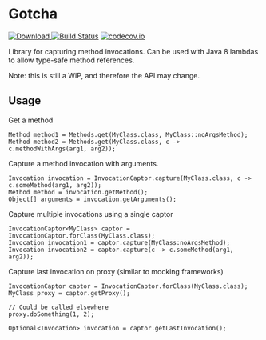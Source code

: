 # Gotcha

[ ![Download](https://api.bintray.com/packages/littlemikedev/maven/gotcha/images/download.svg) ](https://bintray.com/littlemikedev/maven/gotcha/_latestVersion)
[![Build Status](https://travis-ci.org/LittleMikeDev/gotcha.svg)](https://travis-ci.org/LittleMikeDev/gotcha)
[![codecov.io](http://codecov.io/github/LittleMikeDev/gotcha/coverage.svg?branch=master)](http://codecov.io/github/LittleMikeDev/gotcha?branch=master)

Library for capturing method invocations. Can be used with Java 8 lambdas to allow type-safe method references.

Note: this is still a WIP, and therefore the API may change.

## Usage

Get a method

```
Method method1 = Methods.get(MyClass.class, MyClass::noArgsMethod);
Method method2 = Methods.get(MyClass.class, c -> c.methodWithArgs(arg1, arg2));
```

Capture a method invocation with arguments.

```
Invocation invocation = InvocationCaptor.capture(MyClass.class, c -> c.someMethod(arg1, arg2));
Method method = invocation.getMethod();
Object[] arguments = invocation.getArguments();
```

Capture multiple invocations using a single captor

```
InvocationCaptor<MyClass> captor = InvocationCaptor.forClass(MyClass.class);
Invocation invocation1 = captor.capture(MyClass:noArgsMethod);
Invocation invocation2 = captor.capture(c -> c.someMethod(arg1, arg2));
```

Capture last invocation on proxy (similar to mocking frameworks)

```
InvocationCaptor captor = InvocationCaptor.forClass(MyClass.class);
MyClass proxy = captor.getProxy();

// Could be called elsewhere
proxy.doSomething(1, 2);

Optional<Invocation> invocation = captor.getLastInvocation();
```
